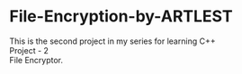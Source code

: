 # File-Encryption-by-ARTLEST
<p>This is the second project in my series for learning C++<br />Project - 2<br />File Encryptor.<br /><br /></p>
